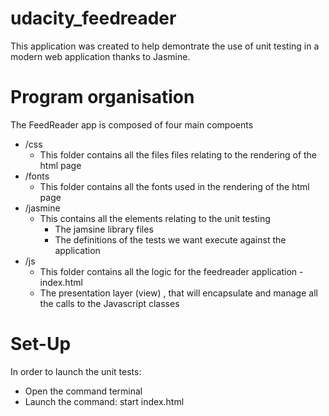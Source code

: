 udacity_feedreader
========================

This application was created to help demontrate the use of unit testing in a modern web application thanks to Jasmine. 

# Program organisation
The FeedReader app is composed of four main compoents 
- /css
    - This folder contains all the files files relating to the rendering of the html page
- /fonts
    - This folder contains all the fonts used in the rendering of the html page
- /jasmine
    - This contains all the elements relating to the unit testing
        - The jamsine library files
        - The definitions of the tests we want execute against the application
- /js
    - This folder contains all the logic for the feedreader application
-index.html
    - The presentation layer (view) , that will encapsulate and manage all the calls to the Javascript classes 

# Set-Up
In order to launch the unit tests: 
- Open the command terminal
- Launch the command: start index.html